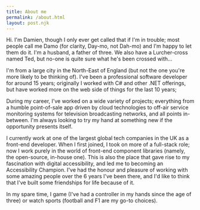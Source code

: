 ```yaml
---
title: About me
permalink: /about.html
layout: post.njk
---
```


Hi. I'm Damien, though I only ever get called that if I'm in trouble; most
people call me Damo (for clarity, Day-mo, not Dah-mo) and I'm happy to let
them do it. I'm a husband, a father of three. We also have a Lurcher-cross
named Ted, but no-one is quite sure what he's been crossed with...

I'm from a large city in the North-East of England (but not the one you're
more likely to be thinking of). I've been a professional software developer
for around 15 years; originally I worked with C# and other .NET offerings,
but have worked more on the web side of things for the last 10 years;

During my career, I've worked on a wide variety of projects; everything
from a humble point-of-sale app driven by cloud technologies to off-air
service monitoring systems for television broadcasting networks, and
all points in-between. I'm always looking to try my hand at something
new if the opportunity presents itself.

I currently work at one of the largest global tech companies in the UK as
a front-end developer. When I first joined, I took on more of a full-stack
role; now I work purely in the world of front-end component libraries
(namely, the open-source, in-house one). This is also the place that gave
rise to my fascination with digital accessibility, and led me to becoming
an Accessibility Champion. I've had the honour and pleasure of working with
some amazing people over the 6 years I've been there, and I'd like to think
that I've built some friendships for life because of it.

In my spare time, I game (I've had a controller in my hands since the age
of three) or watch sports (football and F1 are my go-to choices). 
